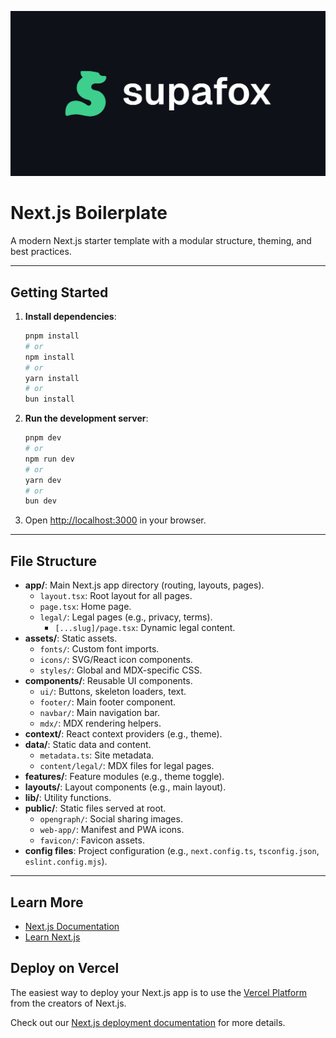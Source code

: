 ![Project Header](public/opengraph/og-image.jpg)

# Next.js Boilerplate

A modern Next.js starter template with a modular structure, theming, and best practices.

---

## Getting Started

1. **Install dependencies**:

   ```bash
   pnpm install
   # or
   npm install
   # or
   yarn install
   # or
   bun install
   ```

2. **Run the development server**:

   ```bash
   pnpm dev
   # or
   npm run dev
   # or
   yarn dev
   # or
   bun dev
   ```

3. Open [http://localhost:3000](http://localhost:3000) in your browser.

---

## File Structure

- **app/**: Main Next.js app directory (routing, layouts, pages).
  - `layout.tsx`: Root layout for all pages.
  - `page.tsx`: Home page.
  - `legal/`: Legal pages (e.g., privacy, terms).
    - `[...slug]/page.tsx`: Dynamic legal content.
- **assets/**: Static assets.
  - `fonts/`: Custom font imports.
  - `icons/`: SVG/React icon components.
  - `styles/`: Global and MDX-specific CSS.
- **components/**: Reusable UI components.
  - `ui/`: Buttons, skeleton loaders, text.
  - `footer/`: Main footer component.
  - `navbar/`: Main navigation bar.
  - `mdx/`: MDX rendering helpers.
- **context/**: React context providers (e.g., theme).
- **data/**: Static data and content.
  - `metadata.ts`: Site metadata.
  - `content/legal/`: MDX files for legal pages.
- **features/**: Feature modules (e.g., theme toggle).
- **layouts/**: Layout components (e.g., main layout).
- **lib/**: Utility functions.
- **public/**: Static files served at root.
  - `opengraph/`: Social sharing images.
  - `web-app/`: Manifest and PWA icons.
  - `favicon/`: Favicon assets.
- **config files**: Project configuration (e.g., `next.config.ts`, `tsconfig.json`, `eslint.config.mjs`).

---

## Learn More

- [Next.js Documentation](https://nextjs.org/docs)
- [Learn Next.js](https://nextjs.org/learn)

## Deploy on Vercel

The easiest way to deploy your Next.js app is to use the [Vercel Platform](https://vercel.com/new?utm_medium=default-template&filter=next.js&utm_source=create-next-app&utm_campaign=create-next-app-readme) from the creators of Next.js.

Check out our [Next.js deployment documentation](https://nextjs.org/docs/app/building-your-application/deploying) for more details.
